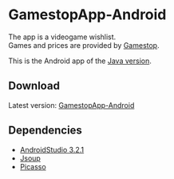 # GamestopApp-Android
The app is a videogame wishlist.<br>
Games and prices are provided by [Gamestop](https://www.gamestop.it).

This is the Android app of the [Java version](https://github.com/Brankale/GamestopApp).

## Download
Latest version: [GamestopApp-Android](https://github.com/Baldi00/GamestopApp-Android/releases/download/v1.5.2/gamestopapp.apk)

## Dependencies
- [AndroidStudio 3.2.1](https://developer.android.com/studio)
- [Jsoup](https://jsoup.org/download)
- [Picasso](https://square.github.io/picasso/#download)

